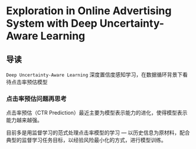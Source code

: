 # Exploration in Online Advertising System with Deep Uncertainty-Aware Learning

## 导读

`Deep Uncertainty-Aware Learning` 深度置信度感知学习，在数据循环背景下看待点击率预估模型

### 点击率预估问题再思考

点击率预估（CTR Prediction）最近主要为模型表示能力的进化，使得模型表示能力越来越强。

目前多是用监督学习的范式处理点击率模型的学习 — 以历史信息为原材料，配合典型的监督学习任务目标，以经验风险最小化的方式，进行模型训练。